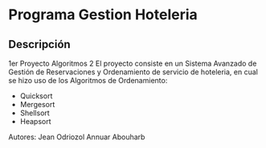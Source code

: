# Programa Gestion Hoteleria

## Descripción

 1er Proyecto Algoritmos 2
 El proyecto consiste en un Sistema Avanzado de Gestión de Reservaciones y Ordenamiento de servicio de hoteleria, en cual se hizo uso de los Algoritmos de Ordenamiento:

- Quicksort
- Mergesort
- Shellsort
- Heapsort

Autores:
Jean Odriozol
Annuar Abouharb